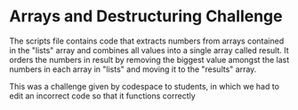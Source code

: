# Arrays and Destructuring Challenge

The scripts file contains code that extracts numbers from 
arrays contained in the "lists" array and combines all values 
into a single array called result. It orders the numbers in 
result by removing the biggest value amongst the last numbers
 in each array in "lists" and moving it to the "results" array.

This was a challenge given by codespace to students, in which 
we had to edit an incorrect code so that it functions correctly
